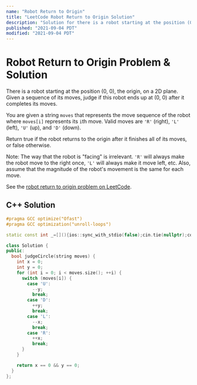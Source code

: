 ```yaml
---
name: "Robot Return to Origin"
title: "LeetCode Robot Return to Origin Solution"
description: "Solution for there is a robot starting at the position (0, 0), the origin, on a 2D plane. Given a sequence of its moves, judge if this robot ends up at (0, 0) after it completes its moves. You are given a string moves that represents the move sequence of the robot where moves[i] represents its ith move. Valid moves are 'R' (right), 'L' (left), 'U' (up), and 'D' (down). Return true if the robot returns to the origin after it finishes all of its moves, or false otherwise."
published: "2021-09-04 PDT"
modified: "2021-09-04 PDT"
---
```


# Robot Return to Origin Problem & Solution

There is a robot starting at the position (0, 0), the origin, on a 2D plane. Given a sequence of its moves, judge if this robot ends up at (0, 0) after it completes its moves.

You are given a string `moves` that represents the move sequence of the robot where `moves[i]` represents its `i`th move. Valid moves are `'R'` (right), `'L'` (left), `'U'` (up), and `'D'` (down).

Return true if the robot returns to the origin after it finishes all of its moves, or false otherwise.

Note: The way that the robot is "facing" is irrelevant. `'R'` will always make the robot move to the right once, `'L'` will always make it move left, etc. Also, assume that the magnitude of the robot's movement is the same for each move.

See the [robot return to origin problem on LeetCode](https://leetcode.com/problems/robot-return-to-origin).

## C++ Solution

```cpp
#pragma GCC optimize("Ofast")
#pragma GCC optimization("unroll-loops")

static const int _=[](){ios::sync_with_stdio(false);cin.tie(nullptr);cout.tie(nullptr);return 0;}();

class Solution {
public:
  bool judgeCircle(string moves) {
    int x = 0;
    int y = 0;
    for (int i = 0; i < moves.size(); ++i) {
      switch (moves[i]) {
        case 'U':
          --y;
          break;
        case 'D':
          ++y;
          break;
        case 'L':
          --x;
          break;
        case 'R':
          ++x;
          break;
      }
    }

    return x == 0 && y == 0;
  }
};
```
